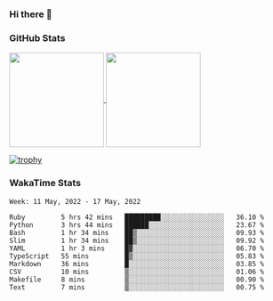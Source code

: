 ### Hi there 👋

### GitHub Stats

<a href="https://github.com/anuraghazra/github-readme-stats">
  <img align="center" height="170px" src="https://github-readme-stats.vercel.app/api/top-langs/?username=tksfjt1024&layout=compact&count_private=true&show_icons=true&show_icons=true&theme=graywhite" />
</a>
<a href="https://github.com/anuraghazra/github-readme-stats">
  <img align="center" height="170px" src="https://github-readme-stats.vercel.app/api?username=tksfjt1024&count_private=true&show_icons=true&show_icons=true&theme=graywhite" />
</a>

[![trophy](https://github-profile-trophy.vercel.app/?username=tksfjt1024)](https://github.com/ryo-ma/github-profile-trophy)

### WakaTime Stats

<!--START_SECTION:waka-->
```text
Week: 11 May, 2022 - 17 May, 2022

Ruby         5 hrs 42 mins   █████████░░░░░░░░░░░░░░░░   36.10 % 
Python       3 hrs 44 mins   ██████░░░░░░░░░░░░░░░░░░░   23.67 % 
Bash         1 hr 34 mins    ██▒░░░░░░░░░░░░░░░░░░░░░░   09.93 % 
Slim         1 hr 34 mins    ██▒░░░░░░░░░░░░░░░░░░░░░░   09.92 % 
YAML         1 hr 3 mins     █▓░░░░░░░░░░░░░░░░░░░░░░░   06.70 % 
TypeScript   55 mins         █▒░░░░░░░░░░░░░░░░░░░░░░░   05.83 % 
Markdown     36 mins         █░░░░░░░░░░░░░░░░░░░░░░░░   03.85 % 
CSV          10 mins         ▒░░░░░░░░░░░░░░░░░░░░░░░░   01.06 % 
Makefile     8 mins          ▒░░░░░░░░░░░░░░░░░░░░░░░░   00.90 % 
Text         7 mins          ▒░░░░░░░░░░░░░░░░░░░░░░░░   00.75 % 
```
<!--END_SECTION:waka-->
